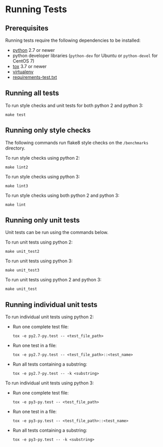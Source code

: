 # Running Tests

## Prerequisites

Running tests require the following dependencies to be installed:
* [python](https://www.python.org/downloads/) 2.7 or newer
* python developer libraries (`python-dev` for Ubuntu or `python-devel` for CentOS 7)
* [tox](https://tox.readthedocs.io/en/latest/install.html) 3.7 or newer
* [virtualenv](https://virtualenv.pypa.io)
* [requirements-test.txt](../requirements-test.txt)

## Running all tests

To run style checks and unit tests for both python 2 and python 3:

```
make test
```

## Running only style checks

The following commands run flake8 style checks on the `/benchmarks` directory.

To run style checks using python 2:
```
make lint2
```

To run style checks using python 3:
```
make lint3
```

To run style checks using both python 2 and python 3:
```
make lint
```

## Running only unit tests

Unit tests can be run using the commands below.

To run unit tests using python 2:
```
make unit_test2
```

To run unit tests using python 3:
```
make unit_test3
```

To run unit tests using python 2 and python 3:
```
make unit_test
```

## Running individual unit tests

To run individual unit tests using python 2:

- Run one complete test file:
  ```
  tox -e py2.7-py.test -- <test_file_path>
  ```
- Run one test in a file: 
  ```
  tox -e py2.7-py.test -- <test_file_path>::<test_name>
  ```
- Run all tests containing a substring:
  ```
  tox -e py2.7-py.test -- -k <substring>
  ```

To run individual unit tests using python 3:

- Run one complete test file:
  ```
  tox -e py3-py.test -- <test_file_path>
  ```
- Run one test in a file: 
  ```
  tox -e py3-py.test -- <test_file_path>::<test_name>
  ```
- Run all tests containing a substring:
  ```
  tox -e py3-py.test -- -k <substring>
  ```